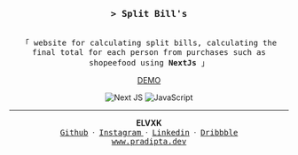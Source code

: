 <!-- markdownlint-disable MD001 MD013 MD041 MD033 MD045 -->
<h3 align="center">
  <samp
    >&gt; <b>Split Bill's</b
    >
  </samp>
</h3>

<p align="center">
  <samp
    ><br />「 website for calculating split bills, calculating the final total for each person from purchases such as shopeefood using <b>NextJs</b> 」
    <br />
  </samp>
</p>
<p align="center">
<a href="https://split.pradipta.dev" target="_blank">DEMO</a>
</p>
<div align="center">

![Next JS](https://img.shields.io/badge/Next-black?style=for-the-badge&logo=next.js&logoColor=white)
![JavaScript](https://img.shields.io/badge/javascript-%23323330.svg?style=for-the-badge&logo=javascript&logoColor=%23F7DF1E)

</div>

---

<div align='center'>
<b>ELVXK</b>
<br/>
<a href="https://github.com/elvxk" target="_blank"><samp>Github</samp></a>
&nbsp;&middot;&nbsp;
<a href="https://instagram.com/elvxk" target="_blank"><samp>Instagram</samp> </a>
&nbsp;&middot;&nbsp;
<a href="https://www.linkedin.com/in/elvxk/" target="_blank"><samp>Linkedin</samp></a>
&nbsp;&middot;&nbsp;
<a href="https://dribbble.com/elvxk" target="_blank"><samp>Dribbble</samp></a>
<br/>
<a href="https://pradipta.dev" target="_blank"><samp>www.pradipta.dev</samp></a>
</div>
